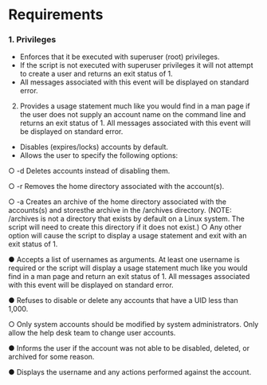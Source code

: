 # Requirements
### 1. Privileges
* Enforces that it be executed with superuser (root) privileges. <br />
* If the script is not executed with superuser privileges it will not attempt to create a user and returns an exit status of 1. 
* All messages associated with this event will be displayed on standard error.

2. Provides a usage statement much like you would find in a man page if the user does not
supply an account name on the command line and returns an exit status of 1. All messages
associated with this event will be displayed on standard error.
* Disables (expires/locks) accounts by default.
* Allows the user to specify the following options:

○ -d Deletes accounts instead of disabling them.

○ -r Removes the home directory associated with the account(s).

○ -a Creates an archive of the home directory associated with the accounts(s) and storesthe archive in the /archives directory. (NOTE: /archives is not a directory that exists by
default on a Linux system. The script will need to create this directory if it does not exist.)
○ Any other option will cause the script to display a usage statement and exit with an exit status of 1.

● Accepts a list of usernames as arguments. At least one username is required or the script will display a usage statement much like you would find in a man page and return an exit status of 1. All messages associated with this event will be displayed on standard error.

● Refuses to disable or delete any accounts that have a UID less than 1,000. 

○ Only system accounts should be modified by system administrators. Only allow the
help desk team to change user accounts.

● Informs the user if the account was not able to be disabled, deleted, or archived for some
reason.

● Displays the username and any actions performed against the account.
